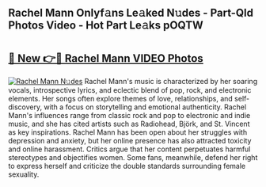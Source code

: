 ## Rachel Mann Onlyf𝚊ns Le𝚊ked N𝚞des - Part-Qld Photos Video - Hot Part Le𝚊ks pOQTW

# <h2><a href="http://ab12836.deff.icu/?id=Rachel+Mann">🔗 New 👉🔴 Rachel Mann VIDEO Photos</a></h2>

[![Rachel Mann N𝚞des](https://i.imgur.com/rIISA9y.gif)](http://ab12836.deff.icu/?id=Rachel+Mann)
Rachel Mann's music is characterized by her soaring vocals, introspective lyrics, and eclectic blend of pop, rock, and electronic elements. Her songs often explore themes of love, relationships, and self-discovery, with a focus on storytelling and emotional authenticity. Rachel Mann's influences range from classic rock and pop to electronic and indie music, and she has cited artists such as Radiohead, Björk, and St. Vincent as key inspirations. Rachel Mann has been open about her struggles with depression and anxiety, but her online presence has also attracted toxicity and online harassment. Critics argue that her content perpetuates harmful stereotypes and objectifies women. Some fans, meanwhile, defend her right to express herself and criticize the double standards surrounding female sexuality.

